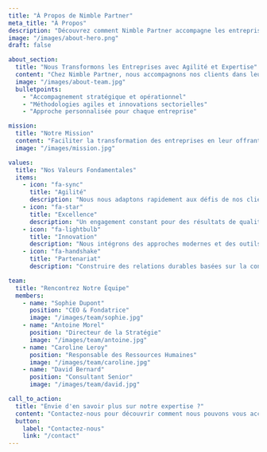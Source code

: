 ```yaml
---
title: "À Propos de Nimble Partner"
meta_title: "À Propos"
description: "Découvrez comment Nimble Partner accompagne les entreprises dans leur transformation avec expertise et agilité."
image: "/images/about-hero.png"
draft: false

about_section:
  title: "Nous Transformons les Entreprises avec Agilité et Expertise"
  content: "Chez Nimble Partner, nous accompagnons nos clients dans leur transformation organisationnelle et digitale avec des solutions sur-mesure adaptées aux enjeux actuels."
  image: "/images/about-team.jpg"
  bulletpoints:
    - "Accompagnement stratégique et opérationnel"
    - "Méthodologies agiles et innovations sectorielles"
    - "Approche personnalisée pour chaque entreprise"

mission:
  title: "Notre Mission"
  content: "Faciliter la transformation des entreprises en leur offrant des conseils, des ressources et des formations adaptées à leurs besoins spécifiques. Notre expertise en gestion du changement et en méthodologies agiles permet aux entreprises de s'adapter rapidement aux évolutions du marché."
  image: "/images/mission.jpg"

values:
  title: "Nos Valeurs Fondamentales"
  items:
    - icon: "fa-sync"
      title: "Agilité"
      description: "Nous nous adaptons rapidement aux défis de nos clients pour offrir des solutions efficaces."
    - icon: "fa-star"
      title: "Excellence"
      description: "Un engagement constant pour des résultats de qualité et une satisfaction client optimale."
    - icon: "fa-lightbulb"
      title: "Innovation"
      description: "Nous intégrons des approches modernes et des outils technologiques avancés."
    - icon: "fa-handshake"
      title: "Partenariat"
      description: "Construire des relations durables basées sur la confiance et la transparence."

team:
  title: "Rencontrez Notre Équipe"
  members:
    - name: "Sophie Dupont"
      position: "CEO & Fondatrice"
      image: "/images/team/sophie.jpg"
    - name: "Antoine Morel"
      position: "Directeur de la Stratégie"
      image: "/images/team/antoine.jpg"
    - name: "Caroline Leroy"
      position: "Responsable des Ressources Humaines"
      image: "/images/team/caroline.jpg"
    - name: "David Bernard"
      position: "Consultant Senior"
      image: "/images/team/david.jpg"

call_to_action:
  title: "Envie d'en savoir plus sur notre expertise ?"
  content: "Contactez-nous pour découvrir comment nous pouvons vous accompagner dans votre transformation."
  button:
    label: "Contactez-nous"
    link: "/contact"
---
```


